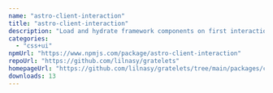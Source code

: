 ```yaml
---
name: "astro-client-interaction"
title: "astro-client-interaction"
description: "Load and hydrate framework components on first interaction by adding a `client:interaction` directive."
categories:
  - "css+ui"
npmUrl: "https://www.npmjs.com/package/astro-client-interaction"
repoUrl: "https://github.com/lilnasy/gratelets"
homepageUrl: "https://github.com/lilnasy/gratelets/tree/main/packages/client-interaction"
downloads: 13
---
```


